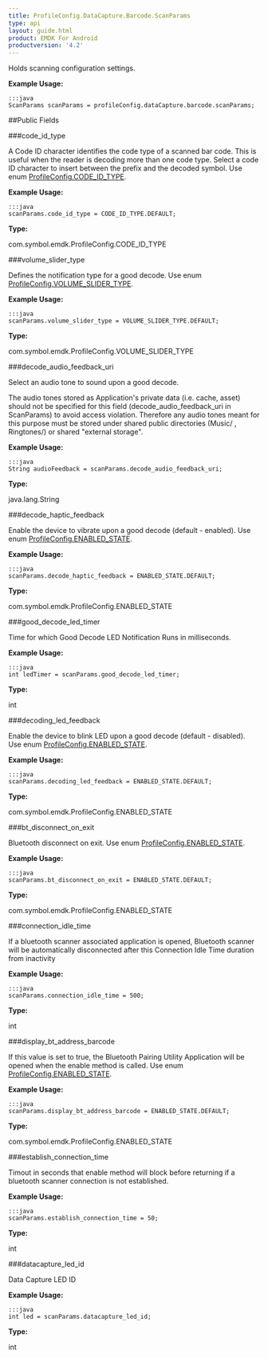 ```yaml
---
title: ProfileConfig.DataCapture.Barcode.ScanParams
type: api
layout: guide.html
product: EMDK For Android
productversion: '4.2'
---
```



Holds scanning configuration settings.  
 
 

**Example Usage:**
	
	:::java	
	ScanParams scanParams = profileConfig.dataCapture.barcode.scanParams;


##Public Fields

###code_id_type

A Code ID character identifies the code type of a scanned bar code. 
 This is useful when the reader is decoding more than one code type. Select a code ID character to insert between the prefix and the decoded symbol. 
 Use enum [ ProfileConfig.CODE_ID_TYPE](../ProfileConfig-CODE_ID_TYPE).
 
 

**Example Usage:**
	
	:::java	
	scanParams.code_id_type = CODE_ID_TYPE.DEFAULT;


**Type:**

com.symbol.emdk.ProfileConfig.CODE_ID_TYPE

###volume_slider_type

Defines the notification type for a good decode. 
 Use enum [ ProfileConfig.VOLUME_SLIDER_TYPE](../ProfileConfig-VOLUME_SLIDER_TYPE).
 
 

**Example Usage:**
	
	:::java	
	scanParams.volume_slider_type = VOLUME_SLIDER_TYPE.DEFAULT;


**Type:**

com.symbol.emdk.ProfileConfig.VOLUME_SLIDER_TYPE

###decode_audio_feedback_uri

Select an audio tone to sound upon a good decode. 
 
 The audio tones stored as Application's private data (i.e. cache, asset) should not be specified for this field 
 (decode_audio_feedback_uri in ScanParams) to avoid access violation. Therefore any audio tones meant for this 
 purpose must be stored under shared public directories (Music/ , Ringtones/) or shared "external storage".
 
 

**Example Usage:**
	
	:::java	
	String audioFeedback = scanParams.decode_audio_feedback_uri;


**Type:**

java.lang.String

###decode_haptic_feedback

Enable the device to vibrate upon a good decode (default - enabled). Use enum [ ProfileConfig.ENABLED_STATE](../ProfileConfig-ENABLED_STATE).
 
 

**Example Usage:**
	
	:::java	
	scanParams.decode_haptic_feedback = ENABLED_STATE.DEFAULT;


**Type:**

com.symbol.emdk.ProfileConfig.ENABLED_STATE

###good_decode_led_timer

Time for which Good Decode LED Notification Runs in milliseconds.
 
 

**Example Usage:**
	
	:::java	
	int ledTimer = scanParams.good_decode_led_timer;


**Type:**

int

###decoding_led_feedback

Enable the device to blink LED upon a good decode (default - disabled). Use enum [ ProfileConfig.ENABLED_STATE](../ProfileConfig-ENABLED_STATE).
 
 

**Example Usage:**
	
	:::java	
	scanParams.decoding_led_feedback = ENABLED_STATE.DEFAULT;


**Type:**

com.symbol.emdk.ProfileConfig.ENABLED_STATE

###bt_disconnect_on_exit

Bluetooth disconnect on exit. Use enum [ ProfileConfig.ENABLED_STATE](../ProfileConfig-ENABLED_STATE).
 
 

**Example Usage:**
	
	:::java	
	scanParams.bt_disconnect_on_exit = ENABLED_STATE.DEFAULT;


**Type:**

com.symbol.emdk.ProfileConfig.ENABLED_STATE

###connection_idle_time

If a bluetooth scanner associated application is opened, Bluetooth 
 scanner will be automatically disconnected after this Connection 
 Idle Time duration from inactivity
 
 

**Example Usage:**
	
	:::java	
	scanParams.connection_idle_time = 500;


**Type:**

int

###display_bt_address_barcode

If this value is set to true, the Bluetooth Pairing Utility
 Application will be opened when the enable method is called.
 Use enum [ ProfileConfig.ENABLED_STATE](../ProfileConfig-ENABLED_STATE).
 
 

**Example Usage:**
	
	:::java	
	scanParams.display_bt_address_barcode = ENABLED_STATE.DEFAULT;


**Type:**

com.symbol.emdk.ProfileConfig.ENABLED_STATE

###establish_connection_time

Timout in seconds that enable method will block before returning 
 if a bluetooth scanner connection is not established.
 
 

**Example Usage:**
	
	:::java	
	scanParams.establish_connection_time = 50;


**Type:**

int

###datacapture_led_id

Data Capture LED ID
 
 

**Example Usage:**
	
	:::java	
	int led = scanParams.datacapture_led_id;


**Type:**

int

